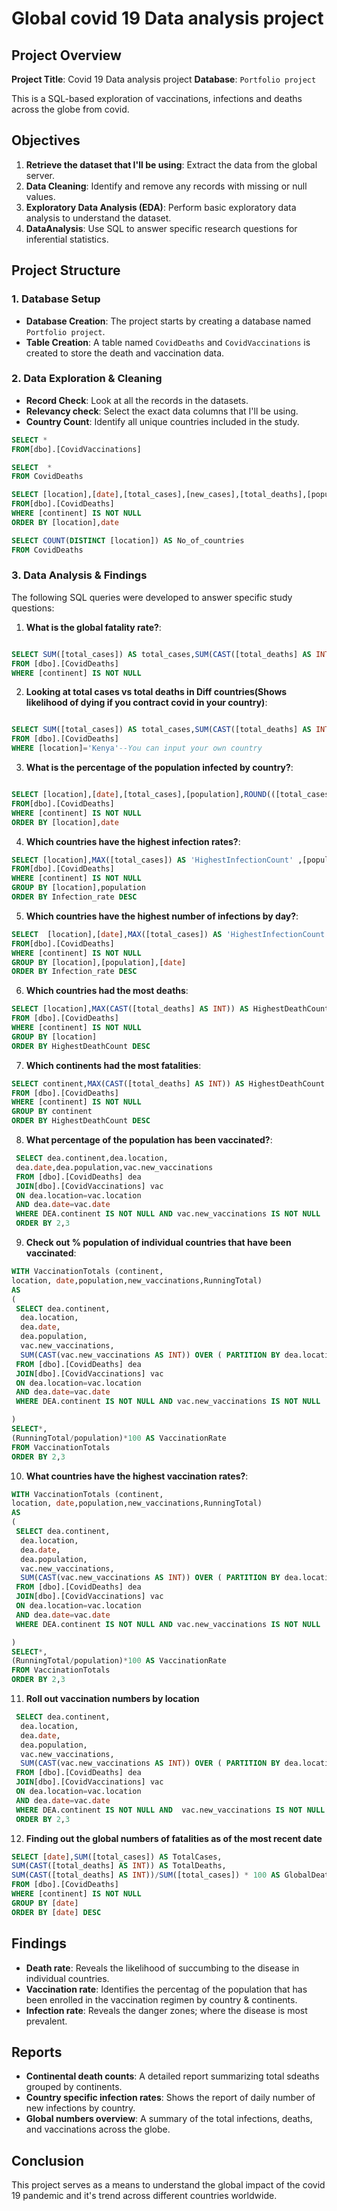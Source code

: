 #  Global covid 19 Data analysis project

## Project Overview

**Project Title**: Covid 19 Data analysis project
**Database**: `Portfolio project`

This is a SQL-based exploration of vaccinations, infections and deaths across the globe from covid.

## Objectives

1. **Retrieve the dataset that I'll be using**: Extract the data from the global server.
2. **Data Cleaning**: Identify and remove any records with missing or null values.
3. **Exploratory Data Analysis (EDA)**: Perform basic exploratory data analysis to understand the dataset.
4. **DataAnalysis**: Use SQL to answer specific research questions for inferential statistics.

## Project Structure

### 1. Database Setup

- **Database Creation**: The project starts by creating a database named `Portfolio project`.
- **Table Creation**: A table named `CovidDeaths`  and `CovidVaccinations`  is created to store the death and vaccination data. 


### 2. Data Exploration & Cleaning

- **Record Check**: Look at all the records in the datasets.
- **Relevancy check**: Select the exact data columns that I'll be using.
- **Country Count**: Identify all unique countries included in the study.

```sql
SELECT * 
FROM[dbo].[CovidVaccinations]

SELECT  *
FROM CovidDeaths

SELECT [location],[date],[total_cases],[new_cases],[total_deaths],[population]
FROM[dbo].[CovidDeaths]
WHERE [continent] IS NOT NULL
ORDER BY [location],date

SELECT COUNT(DISTINCT [location]) AS No_of_countries
FROM CovidDeaths

```

### 3. Data Analysis & Findings

The following SQL queries were developed to answer specific study questions:

1. **What is the global fatality rate?**:
```sql

SELECT SUM([total_cases]) AS total_cases,SUM(CAST([total_deaths] AS INT)) AS total_deaths, SUM(CAST([total_deaths] AS INT))/SUM([total_cases]) * 100 AS Global_Death_Rate
FROM [dbo].[CovidDeaths]
WHERE [continent] IS NOT NULL

```

2. **Looking at total cases vs total deaths in Diff countries(Shows likelihood of dying if you contract covid in your country)**:
```sql

SELECT SUM([total_cases]) AS total_cases,SUM(CAST([total_deaths] AS INT)) AS total_deaths, SUM(CAST([total_deaths] AS INT))/SUM([total_cases]) * 100 AS Death_Rate
FROM [dbo].[CovidDeaths]
WHERE [location]='Kenya'--You can input your own country

```

3. **What is the percentage of the population infected by country?**:
```sql

SELECT [location],[date],[total_cases],[population],ROUND(([total_cases]/population *100),2) AS 'Infection_rate'
FROM[dbo].[CovidDeaths]
WHERE [continent] IS NOT NULL
ORDER BY [location],date


```

4. **Which countries have the highest infection rates?**:
```sql
SELECT [location],MAX([total_cases]) AS 'HighestInfectionCount' ,[population],MAX(ROUND(([total_cases]/population *100),2)) AS 'Infection_rate'
FROM[dbo].[CovidDeaths]
WHERE [continent] IS NOT NULL
GROUP BY [location],population
ORDER BY Infection_rate DESC
```

5. **Which countries have the highest number of infections by day?**:
```sql
SELECT  [location],[date],MAX([total_cases]) AS 'HighestInfectionCount' ,[population],MAX(ROUND(([total_cases]/population *100),2)) AS 'Infection_rate'
FROM[dbo].[CovidDeaths]
WHERE [continent] IS NOT NULL
GROUP BY [location],[population],[date]
ORDER BY Infection_rate DESC
```

6. **Which countries had the most deaths**:
```sql
SELECT [location],MAX(CAST([total_deaths] AS INT)) AS HighestDeathCount 
FROM [dbo].[CovidDeaths]
WHERE [continent] IS NOT NULL 
GROUP BY [location]
ORDER BY HighestDeathCount DESC
```

7. **Which continents had the most fatalities**:
```sql
SELECT continent,MAX(CAST([total_deaths] AS INT)) AS HighestDeathCount 
FROM [dbo].[CovidDeaths]
WHERE [continent] IS NOT NULL 
GROUP BY continent
ORDER BY HighestDeathCount DESC
```

8. **What percentage of the population has been vaccinated?**:
```sql
 SELECT dea.continent,dea.location,
 dea.date,dea.population,vac.new_vaccinations
 FROM [dbo].[CovidDeaths] dea
 JOIN[dbo].[CovidVaccinations] vac
 ON dea.location=vac.location
 AND dea.date=vac.date
 WHERE DEA.continent IS NOT NULL AND vac.new_vaccinations IS NOT NULL
 ORDER BY 2,3
```

9. **Check out % population of individual countries that have been vaccinated**:
```sql
WITH VaccinationTotals (continent, 
location, date,population,new_vaccinations,RunningTotal)
AS
(
 SELECT dea.continent,
  dea.location,
  dea.date,
  dea.population,
  vac.new_vaccinations,
  SUM(CAST(vac.new_vaccinations AS INT)) OVER ( PARTITION BY dea.location ORDER BY  dea.date ) AS RunningTotal
 FROM [dbo].[CovidDeaths] dea
 JOIN[dbo].[CovidVaccinations] vac
 ON dea.location=vac.location
 AND dea.date=vac.date
 WHERE DEA.continent IS NOT NULL AND vac.new_vaccinations IS NOT NULL

)
SELECT*,
(RunningTotal/population)*100 AS VaccinationRate
FROM VaccinationTotals
ORDER BY 2,3
```

10. **What countries have the highest vaccination rates?**:
```sql
WITH VaccinationTotals (continent,
location, date,population,new_vaccinations,RunningTotal)
AS
(
 SELECT dea.continent,
  dea.location,
  dea.date,
  dea.population,
  vac.new_vaccinations,
  SUM(CAST(vac.new_vaccinations AS INT)) OVER ( PARTITION BY dea.location ORDER BY  dea.date ) AS RunningTotal
 FROM [dbo].[CovidDeaths] dea
 JOIN[dbo].[CovidVaccinations] vac
 ON dea.location=vac.location
 AND dea.date=vac.date
 WHERE DEA.continent IS NOT NULL AND vac.new_vaccinations IS NOT NULL

)
SELECT*,
(RunningTotal/population)*100 AS VaccinationRate
FROM VaccinationTotals
ORDER BY 2,3
```

11. **Roll out vaccination numbers by location**
```sql
 SELECT dea.continent,
  dea.location,
  dea.date,
  dea.population,
  vac.new_vaccinations,
  SUM(CAST(vac.new_vaccinations AS INT)) OVER ( PARTITION BY dea.location ORDER BY  dea.date ) AS RunningTotal
 FROM [dbo].[CovidDeaths] dea
 JOIN[dbo].[CovidVaccinations] vac
 ON dea.location=vac.location
 AND dea.date=vac.date
 WHERE DEA.continent IS NOT NULL AND  vac.new_vaccinations IS NOT NULL
 ORDER BY 2,3
```

12. **Finding out the global numbers of fatalities as of the most recent date**
```sql
SELECT [date],SUM([total_cases]) AS TotalCases,
SUM(CAST([total_deaths] AS INT)) AS TotalDeaths,
SUM(CAST([total_deaths] AS INT))/SUM([total_cases]) * 100 AS GlobalDeathRate
FROM [dbo].[CovidDeaths]
WHERE [continent] IS NOT NULL
GROUP BY [date]
ORDER BY [date] DESC
```

## Findings

- **Death rate**: Reveals the likelihood of succumbing to the disease in individual countries.
- **Vaccination rate**: Identifies the percentag of the population that has been enrolled in the vaccination regimen by country & continents.
- **Infection rate**: Reveals the danger zones; where the disease is most prevalent.

## Reports

- **Continental death counts**: A detailed report summarizing total sdeaths grouped by continents.
- **Country specific infection rates**: Shows the report of daily number of new infections by country.
- **Global numbers overview**: A summary of the total infections, deaths, and vaccinations across the globe.

## Conclusion

This project serves as a means to understand the global impact of the covid 19 pandemic and it's trend across different countries worldwide.

